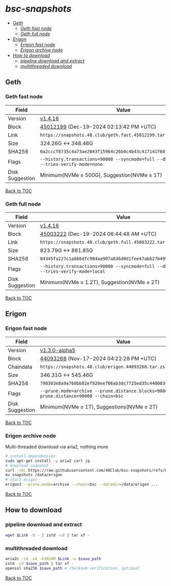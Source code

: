 # *bsc-snapshots*


- *[Geth](#geth)*
    - *[Geth fast node](#geth-fast-node)*
    - *[Geth full node](#geth-full-node)*
- *[Erigon](#erigon)*
    - *[Erigon fast node](#erigon-fast-node)*
    - *[Erigon archive node](#erigon-archive-node)*
- *[How to download](#how-to-download)*
    - *[pipeline download and extract](#pipeline-download-and-extract)*
    - *[multithreaded download](#multithreaded-download)*

## Geth
### Geth fast node

| Field |Value |
| --- | --- |
| Version | [v1.4.16](https://github.com/bnb-chain/bsc/releases/tag/v1.4.16) |
| Block | [45012199](https://bscscan.com/block/45012199) (Dec-19-2024 02:13:42 PM +UTC) |
| Link | `https://snapshots.48.club/geth.fast.45012199.tar.zst` |
| Size | 324.26G <-> 348.46G |
| SHA256 | `0a2cccf8735c4a73ae2043f15964c26b0c4b43c417141f60f4910f1a45f1c89a` |
| Flags | `--history.transactions=90000 --syncmode=full --db.engine=pebble --tries-verify-mode=none` |
| Disk Suggestion | Minimum(NVMe ≥ 500G), Suggestion(NVMe ≥ 1T) |

[Back to TOC](#bsc-snapshots)

### Geth full node

| Field |Value |
| --- | --- |
| Version | [v1.4.16](https://github.com/bnb-chain/bsc/releases/tag/v1.4.16) |
| Block | [45003222](https://bscscan.com/block/45003222) (Dec-19-2024 06:44:48 AM +UTC) |
| Link | `https://snapshots.48.club/geth.full.45003222.tar.zst` |
| Size | 823.79G <-> 881.85G |
| SHA256 | `84345fa227c1a666dfc904aa907a836d0d1fee47abb27b499b134426b7ba1fee` |
| Flags | `--history.transactions=90000 --syncmode=full --db.engine=pebble --tries-verify-mode=local` |
| Disk Suggestion | Minimum(NVMe ≥ 1.2T), Suggestion(NVMe ≥ 2T) |

[Back to TOC](#bsc-snapshots)

## Erigon
### Erigon fast node

| Field |Value |
| --- | --- |
| Version | [v1.3.0-alpha5](https://github.com/node-real/bsc-erigon/releases/tag/v1.3.0-alpha5) |
| Block | [44093268](https://bscscan.com/block/44093268) (Nov-17-2024 04:22:28 PM +UTC) |
| Chaindata | `https://snapshots.48.club/erigon.44093268.tar.zst` |
| Size | 346.31G <-> 545.46G |
| SHA256 | `798303e8a9a760bb82ef920ee706ab3dc7725ed35c44008396db83f439c979d3` |
| Flags | `--prune.mode=archive --prune.distance.blocks=90000 --prune.distance=90000 --chain=bsc` |
| Disk Suggestion | Minimum(NVMe ≥ 1T), Suggestions(NVMe ≥ 2T) |

[Back to TOC](#bsc-snapshots)

### Erigon archive node

Multi-threaded download via aria2, nothing more

```bash
# install dependencies
sudo apt-get install -y aria2 curl jq
# download snapshot
curl -skL https://raw.githubusercontent.com/48Club/bsc-snapshots/refs/heads/main/script/erigon_archive_download.sh | bash
mv snapshots /data/erigon
# start erigon
erigon3 --prune.mode=archive --chain=bsc --datadir=/data/erigon ...
```

[Back to TOC](#bsc-snapshots)

## How to download
### pipeline download and extract

```bash
wget $Link -O - | zstd -cd | tar xf -
```

### multithreaded download

```bash
aria2c -s4 -x4 -k1024M $Link -o $save_path
zstd -cd $save_path | tar xf -
openssl sha256 $save_path # checksum verification, optional
```

[Back to TOC](#bsc-snapshots)
